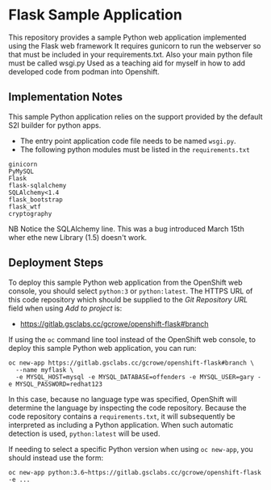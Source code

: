 # Flask Sample Application

This repository provides a sample Python web application implemented using the Flask web framework
It requires gunicorn to run the webserver so that must be included in your requirements.txt.  Also your main python file must be called wsgi.py
Used as a teaching aid for myself in how to add developed code from podman into Openshift.

## Implementation Notes

This sample Python application relies on the support provided by the default S2I builder for python apps.

* The entry point application code file needs to be named ``wsgi.py``.
* The following python modules must be listed in the ``requirements.txt``
```
ginicorn
PyMySQL
Flask
flask-sqlalchemy
SQLAlchemy<1.4
flask_bootstrap
flask_wtf
cryptography
```

NB Notice the SQLAlchemy line. This was a bug introduced March 15th wher ethe new Library (1.5) doesn't work.

## Deployment Steps

To deploy this sample Python web application from the OpenShift web console, you should select ``python:3`` or ``python:latest``. 
The HTTPS URL of this code repository which should be supplied to the _Git Repository URL_ field when using _Add to project_ is:

* https://gitlab.gsclabs.cc/gcrowe/openshift-flask#branch

If using the ``oc`` command line tool instead of the OpenShift web console, to deploy this sample Python web application, you can run:

```
oc new-app https://gitlab.gsclabs.cc/gcrowe/openshift-flask#branch \
  --name myflask \
  -e MYSQL_HOST=mysql -e MYSQL_DATABASE=offenders -e MYSQL_USER=gary -e MYSQL_PASSWORD=redhat123
```

In this case, because no language type was specified, OpenShift will determine the language by inspecting the code repository. Because the code repository contains a ``requirements.txt``, it will subsequently be interpreted as including a Python application. When such automatic detection is used, ``python:latest`` will be used.

If needing to select a specific Python version when using ``oc new-app``, you should instead use the form:

```
oc new-app python:3.6~https://gitlab.gsclabs.cc/gcrowe/openshift-flask -e ...
```
